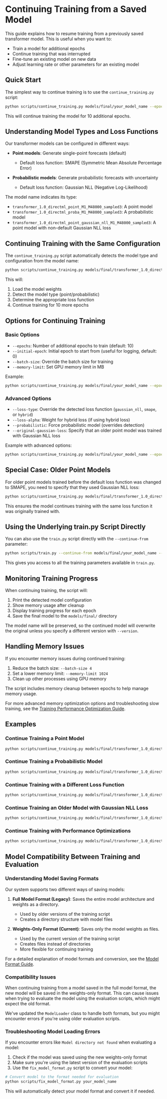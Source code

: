 # Continuing Training from a Saved Model

This guide explains how to resume training from a previously saved transformer model. This is useful when you want to:

- Train a model for additional epochs
- Continue training that was interrupted
- Fine-tune an existing model on new data
- Adjust learning rate or other parameters for an existing model

## Quick Start

The simplest way to continue training is to use the `continue_training.py` script:

```bash
python scripts/continue_training.py models/final/your_model_name --epochs 10
```

This will continue training the model for 10 additional epochs.

## Understanding Model Types and Loss Functions

Our transformer models can be configured in different ways:

- **Point models**: Generate single-point forecasts (default)
  - Default loss function: SMAPE (Symmetric Mean Absolute Percentage Error)
  
- **Probabilistic models**: Generate probabilistic forecasts with uncertainty
  - Default loss function: Gaussian NLL (Negative Log-Likelihood)

The model name indicates its type:
- `transformer_1.0_directml_point_M1_M48000_sampled3`: A point model
- `transformer_1.0_directml_proba_M1_M48000_sampled3`: A probabilistic model
- `transformer_1.0_directml_point_gaussian_nll_M1_M48000_sampled3`: A point model with non-default Gaussian NLL loss

## Continuing Training with the Same Configuration

The `continue_training.py` script automatically detects the model type and configuration from the model name:

```bash
python scripts/continue_training.py models/final/transformer_1.0_directml_point_M1_M48000_sampled3 --epochs 10
```

This will:
1. Load the model weights
2. Detect the model type (point/probabilistic)
3. Determine the appropriate loss function
4. Continue training for 10 more epochs

## Options for Continuing Training

### Basic Options

- `--epochs`: Number of additional epochs to train (default: 10)
- `--initial-epoch`: Initial epoch to start from (useful for logging, default: 0)
- `--batch-size`: Override the batch size for training
- `--memory-limit`: Set GPU memory limit in MB

Example:
```bash
python scripts/continue_training.py models/final/your_model_name --epochs 20 --batch-size 16
```

### Advanced Options

- `--loss-type`: Override the detected loss function (`gaussian_nll`, `smape`, or `hybrid`)
- `--loss-alpha`: Weight for hybrid loss (if using hybrid loss)
- `--probabilistic`: Force probabilistic model (overrides detection)
- `--original-gaussian-loss`: Specify that an older point model was trained with Gaussian NLL loss

Example with advanced options:
```bash
python scripts/continue_training.py models/final/your_model_name --epochs 10 --loss-type smape
```

## Special Case: Older Point Models

For older point models trained before the default loss function was changed to SMAPE, you need to specify that they used Gaussian NLL loss:

```bash
python scripts/continue_training.py models/final/transformer_1.0_directml_point_M1_M48000_sampled3 --original-gaussian-loss
```

This ensures the model continues training with the same loss function it was originally trained with.

## Using the Underlying train.py Script Directly

You can also use the `train.py` script directly with the `--continue-from` parameter:

```bash
python scripts/train.py --continue-from models/final/your_model_name --epochs 10
```

This gives you access to all the training parameters available in `train.py`.

## Monitoring Training Progress

When continuing training, the script will:

1. Print the detected model configuration
2. Show memory usage after cleanup
3. Display training progress for each epoch
4. Save the final model to the `models/final/` directory

The model name will be preserved, so the continued model will overwrite the original unless you specify a different version with `--version`.

## Handling Memory Issues

If you encounter memory issues during continued training:

1. Reduce the batch size: `--batch-size 4`
2. Set a lower memory limit: `--memory-limit 1024`
3. Clean up other processes using GPU memory

The script includes memory cleanup between epochs to help manage memory usage.

For more advanced memory optimization options and troubleshooting slow training, see the [Training Performance Optimization Guide](training_performance.md).

## Examples

### Continue Training a Point Model

```bash
python scripts/continue_training.py models/final/transformer_1.0_directml_point_M1_M48000_sampled3 --epochs 10
```

### Continue Training a Probabilistic Model

```bash
python scripts/continue_training.py models/final/transformer_1.0_directml_proba_M1_M48000_sampled3 --epochs 10
```

### Continue Training with a Different Loss Function

```bash
python scripts/continue_training.py models/final/transformer_1.0_directml_point_M1_M48000_sampled3 --epochs 10 --loss-type gaussian_nll
```

### Continue Training an Older Model with Gaussian NLL Loss

```bash
python scripts/continue_training.py models/final/transformer_1.0_directml_point_M1_M48000_sampled3 --epochs 10 --original-gaussian-loss
```

### Continue Training with Performance Optimizations

```bash
python scripts/continue_training.py models/final/transformer_1.0_directml_point_M1_M48000_sampled3 --epochs 10 --disable-memory-growth --mixed-precision --batch-size 32
```

## Model Compatibility Between Training and Evaluation

### Understanding Model Saving Formats

Our system supports two different ways of saving models:

1. **Full Model Format (Legacy)**: Saves the entire model architecture and weights as a directory.
   - Used by older versions of the training script
   - Creates a directory structure with model files

2. **Weights-Only Format (Current)**: Saves only the model weights as files.
   - Used by the current version of the training script
   - Creates files instead of directories
   - More flexible for continuing training

For a detailed explanation of model formats and conversion, see the [Model Format Guide](model_format_guide.md).

### Compatibility Issues

When continuing training from a model saved in the full model format, the new model will be saved in the weights-only format. This can cause issues when trying to evaluate the model using the evaluation scripts, which might expect the old format.

We've updated the `ModelLoader` class to handle both formats, but you might encounter errors if you're using older evaluation scripts.

### Troubleshooting Model Loading Errors

If you encounter errors like `Model directory not found` when evaluating a model:

1. Check if the model was saved using the new weights-only format
2. Make sure you're using the latest version of the evaluation scripts
3. Use the `fix_model_format.py` script to convert your model:

```bash
# Convert model to the format needed for evaluation
python scripts/fix_model_format.py your_model_name
```

This will automatically detect your model format and convert it if needed.